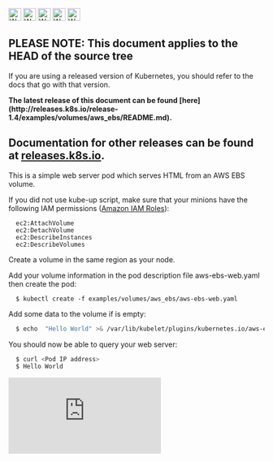 <!-- BEGIN MUNGE: UNVERSIONED_WARNING -->

<!-- BEGIN STRIP_FOR_RELEASE -->

<img src="http://kubernetes.io/kubernetes/img/warning.png" alt="WARNING"
     width="25" height="25">
<img src="http://kubernetes.io/kubernetes/img/warning.png" alt="WARNING"
     width="25" height="25">
<img src="http://kubernetes.io/kubernetes/img/warning.png" alt="WARNING"
     width="25" height="25">
<img src="http://kubernetes.io/kubernetes/img/warning.png" alt="WARNING"
     width="25" height="25">
<img src="http://kubernetes.io/kubernetes/img/warning.png" alt="WARNING"
     width="25" height="25">

<h2>PLEASE NOTE: This document applies to the HEAD of the source tree</h2>

If you are using a released version of Kubernetes, you should
refer to the docs that go with that version.

<!-- TAG RELEASE_LINK, added by the munger automatically -->
<strong>
The latest release of this document can be found
[here](http://releases.k8s.io/release-1.4/examples/volumes/aws_ebs/README.md).

Documentation for other releases can be found at
[releases.k8s.io](http://releases.k8s.io).
</strong>
--

<!-- END STRIP_FOR_RELEASE -->

<!-- END MUNGE: UNVERSIONED_WARNING -->
This is a simple web server pod which serves HTML from an AWS EBS
volume.

If you did not use kube-up script, make sure that your minions have the following IAM permissions ([Amazon IAM Roles](http://docs.aws.amazon.com/AWSEC2/latest/UserGuide/iam-roles-for-amazon-ec2.html#create-iam-role-console)):

```shell
  ec2:AttachVolume
  ec2:DetachVolume
  ec2:DescribeInstances
  ec2:DescribeVolumes
```

Create a volume in the same region as your node.

Add your volume information in the pod description file aws-ebs-web.yaml then create the pod:

```shell
  $ kubectl create -f examples/volumes/aws_ebs/aws-ebs-web.yaml
```

Add some data to the volume if is empty:

```sh
  $ echo  "Hello World" >& /var/lib/kubelet/plugins/kubernetes.io/aws-ebs/mounts/aws/{Region}/{Volume ID}/index.html
```

You should now be able to query your web server:

```sh
  $ curl <Pod IP address>
  $ Hello World
```


<!-- BEGIN MUNGE: GENERATED_ANALYTICS -->
[![Analytics](https://kubernetes-site.appspot.com/UA-36037335-10/GitHub/examples/volumes/aws_ebs/README.md?pixel)]()
<!-- END MUNGE: GENERATED_ANALYTICS -->
